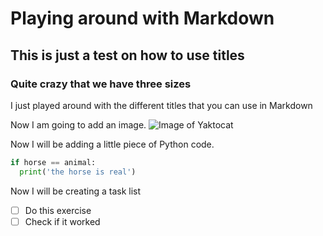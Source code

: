 # Playing around with Markdown # 
## This is just a test on how to use titles ## 
### Quite crazy that we have three sizes ###



I just played around with the different titles that you can use in Markdown


Now I am going to add an image.
![Image of Yaktocat](https://octodex.github.com/images/yaktocat.png)

Now I will be adding a little piece of Python code.
``` python
if horse == animal:
  print('the horse is real')
```
Now I will be creating a task list
- [ ] Do this exercise
- [ ] Check if it worked

